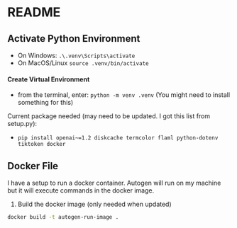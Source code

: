 # README

## Activate Python Environment

- On Windows: `.\.venv\Scripts\activate`
- On MacOS/Linux `source .venv/bin/activate`

#### Create Virtual Environment

- from the terminal, enter: `python -m venv .venv`   (You might need to install something for this)

Current package needed (may need to be updated. I got this list from setup.py):

- `pip install openai~=1.2 diskcache termcolor flaml python-dotenv tiktoken docker`

## Docker File

I have a setup to run a docker container. Autogen will run on my machine but it will execute
commands in the docker image.

1. Build the docker image (only needed when updated)

```bash
docker build -t autogen-run-image .
```



